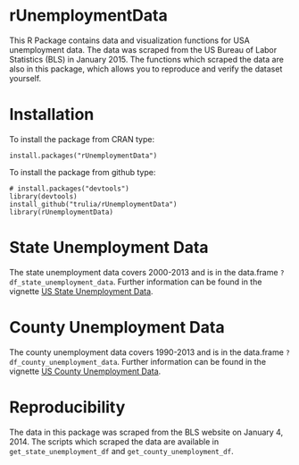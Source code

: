 rUnemploymentData
===

This R Package contains data and visualization functions for USA unemployment data. The data was scraped from the 
US Bureau of Labor Statistics (BLS) in January 2015. The functions which scraped the data are also in this package, 
which allows you to reproduce and verify the dataset yourself.

# Installation

To install the package from CRAN type:

```
install.packages("rUnemploymentData")
```

To install the package from github type:

```
# install.packages("devtools")
library(devtools)
install_github("trulia/rUnemploymentData")
library(rUnemploymentData)
```

# State Unemployment Data

The state unemployment data covers 2000-2013 and is in the data.frame `?df_state_unemployment_data`.  Further 
information can be found in the vignette [US State Unemployment Data](http://cran.r-project.org/web/packages/rUnemploymentData/vignettes/a-state.html).

# County Unemployment Data

The county unemployment data covers 1990-2013 and is in the data.frame `?df_county_unemployment_data`.  Further 
information can be found in the vignette [US County Unemployment Data](http://cran.r-project.org/web/packages/rUnemploymentData/vignettes/b-county.html).

# Reproducibility

The data in this package was scraped from the BLS website on January 4, 2014. The scripts which scraped the data are available in `get_state_unemployment_df` and `get_county_unemployment_df`.
